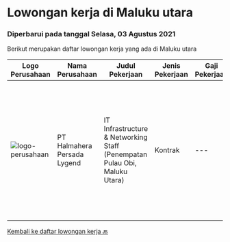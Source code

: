 
  # Lowongan kerja di Maluku utara

  ### Diperbarui pada tanggal Selasa, 03 Agustus 2021

  Berikut merupakan daftar lowongan kerja yang ada di Maluku utara

  |Logo Perusahaan | Nama Perusahaan | Judul Pekerjaan | Jenis Pekerjaan | Gaji Pekerjaan | Lokasi | Deskripsi | Tanggal diunggah | Pranala |
  | -------------- | --------------- | --------------- | --------- | --------- | -------------- | ------- | ----------- | ----------- |
  |![logo-perusahaan](https://us.123rf.com/450wm/pavelstasevich/pavelstasevich1811/pavelstasevich181101027/112815900-stock-vector-no-image-available-icon-flat-vector.jpg?ver=6)|PT Halmahera Persada Lygend|IT Infrastructure & Networking Staff (Penempatan Pulau Obi, Maluku Utara)|Kontrak|---|Maluku Utara|Job Description : Provide technical support to the development of the infrastructure systems and services Define, order, and monitor installation and...|Jumat, 09 Juli 2021|https://www.jobstreet.co.id/id/job/it-infrastructure-networking-staff-penempatan-pulau-obi-maluku-utara-3575336?token=0~ac524c72-b9e1-4293-9d9a-c0a8563eb999&sectionRank=1&jobId=jobstreet-id-job-3575336|


  [Kembali ke daftar lowongan kerja 🔙](../README.md#daftar-lowongan-kerja)
  